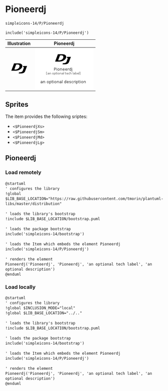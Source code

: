# Pioneerdj


```text
simpleicons-14/P/Pioneerdj
```

```text
include('simpleicons-14/P/Pioneerdj')
```



| Illustration | Pioneerdj |
| :---: | :---: |
| ![illustration for Illustration](../../simpleicons-14/P/Pioneerdj.png) | ![illustration for Pioneerdj](../../simpleicons-14/P/Pioneerdj.Local.png) |



## Sprites
The item provides the following sriptes:

- `<$PioneerdjXs>`
- `<$PioneerdjSm>`
- `<$PioneerdjMd>`
- `<$PioneerdjLg>`





## Pioneerdj

### Load remotely
```plantuml
@startuml
' configures the library
!global $LIB_BASE_LOCATION="https://raw.githubusercontent.com/tmorin/plantuml-libs/master/distribution"

' loads the library's bootstrap
!include $LIB_BASE_LOCATION/bootstrap.puml

' loads the package bootstrap
include('simpleicons-14/bootstrap')

' loads the Item which embeds the element Pioneerdj
include('simpleicons-14/P/Pioneerdj')

' renders the element
Pioneerdj('Pioneerdj', 'Pioneerdj', 'an optional tech label', 'an optional description')
@enduml
```

### Load locally
```plantuml
@startuml
' configures the library
!global $INCLUSION_MODE="local"
!global $LIB_BASE_LOCATION="../.."

' loads the library's bootstrap
!include $LIB_BASE_LOCATION/bootstrap.puml

' loads the package bootstrap
include('simpleicons-14/bootstrap')

' loads the Item which embeds the element Pioneerdj
include('simpleicons-14/P/Pioneerdj')

' renders the element
Pioneerdj('Pioneerdj', 'Pioneerdj', 'an optional tech label', 'an optional description')
@enduml
```

